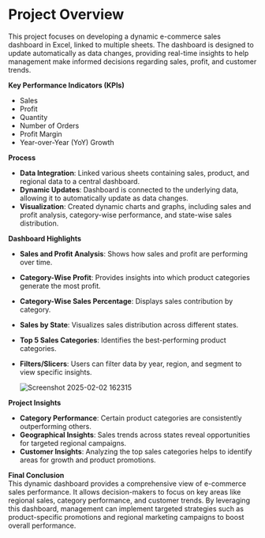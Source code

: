 
# **Project Overview**  
This project focuses on developing a dynamic e-commerce sales dashboard in Excel, linked to multiple sheets. The dashboard is designed to update automatically as data changes, providing real-time insights to help management make informed decisions regarding sales, profit, and customer trends.

**Key Performance Indicators (KPIs)**
- Sales
- Profit
- Quantity
- Number of Orders
- Profit Margin
- Year-over-Year (YoY) Growth

**Process** 

- **Data Integration**: Linked various sheets containing sales, product, and regional data to a central dashboard.  
- **Dynamic Updates**: Dashboard is connected to the underlying data, allowing it to automatically update as data changes.  
- **Visualization**: Created dynamic charts and graphs, including sales and profit analysis, category-wise performance, and state-wise sales distribution.

**Dashboard Highlights**  
- **Sales and Profit Analysis**: Shows how sales and profit are performing over time.  
- **Category-Wise Profit**: Provides insights into which product categories generate the most profit.  
- **Category-Wise Sales Percentage**: Displays sales contribution by category.  
- **Sales by State**: Visualizes sales distribution across different states.  
- **Top 5 Sales Categories**: Identifies the best-performing product categories.  
- **Filters/Slicers**: Users can filter data by year, region, and segment to view specific insights.

  
  ![Screenshot 2025-02-02 162315](https://github.com/user-attachments/assets/94462d00-e41a-49e2-b40b-670d2a2c7cee)


**Project Insights**  
- **Category Performance**: Certain product categories are consistently outperforming others.  
- **Geographical Insights**: Sales trends across states reveal opportunities for targeted regional campaigns.  
- **Customer Insights**: Analyzing the top sales categories helps to identify areas for growth and product promotions.

**Final Conclusion**  
This dynamic dashboard provides a comprehensive view of e-commerce sales performance. It allows decision-makers to focus on key areas like regional sales, category performance, and customer trends. By leveraging this dashboard, management can implement targeted strategies such as product-specific promotions and regional marketing campaigns to boost overall performance.

